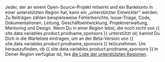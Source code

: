 Jeder, der an einem Open-Source-Projekt mitwirkt und ein Bankkonto in einer unterstützten Region hat, kann ein „unterstützter Entwickler" werden. Zu Beiträgen zählen beispielsweise Fehlerberichte, Issue-Triage, Code, Dokumentationen, Leitung, Geschäftsentwicklung, Projektverwaltung, Mentoring und Design. Wenn Du in einer Region lebst, die noch nicht von {{ site.data.variables.product.prodname_sponsors }} unterstützt ist, kannst Du Dich in die Warteliste eintragen, um an der Beta-Version von {{ site.data.variables.product.prodname_sponsors }} teilzunehmen. Um herauszufinden, ob {{ site.data.variables.product.prodname_sponsors }} in Deiner Region verfügbar ist, lies [die Liste der unterstützten Regionen](https://github.com/sponsors#regions).
